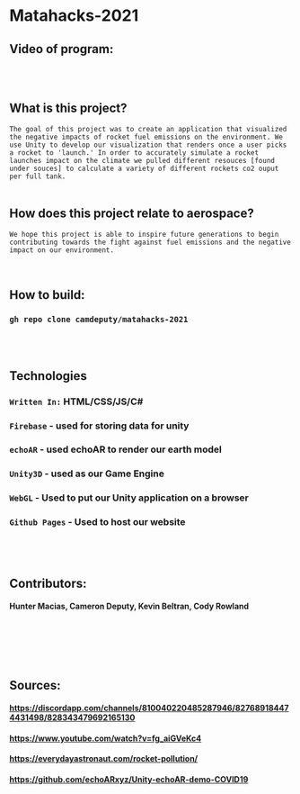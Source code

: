 # Matahacks-2021

## Video of program: 
<br>
<br>

## What is this project?
`The goal of this project was to create an application that visualized the negative impacts of rocket fuel emissions on the environment. We use Unity to develop our visualization that renders once a user picks a rocket to 'launch.' In order to accurately simulate a rocket launches impact on the climate we pulled different resouces [found under souces] to calculate a variety of different rockets co2 ouput per full tank.`
<br>
<br>

## How does this project relate to aerospace? 
`We hope this project is able to inspire future generations to begin contributing towards the fight against fuel emissions and the negative impact on our environment. `

<br>


## How to build: 
### `gh repo clone camdeputy/matahacks-2021`
<br>
<br>

## Technologies 
### `Written In:` HTML/CSS/JS/C#
### `Firebase` - used for storing data for unity
### `echoAR` - used echoAR to render our earth model
### `Unity3D` - used as our Game Engine
### `WebGL` - Used to put our Unity application on a browser
### `Github Pages` - Used to host our website
### 
<br>
<br>

## Contributors:
#### Hunter Macias, Cameron Deputy, Kevin Beltran, Cody Rowland

<br>

## <br>
## Sources:
#### https://discordapp.com/channels/810040220485287946/827689184474431498/828343479692165130
#### https://www.youtube.com/watch?v=fg_aiGVeKc4
#### https://everydayastronaut.com/rocket-pollution/
#### https://github.com/echoARxyz/Unity-echoAR-demo-COVID19


